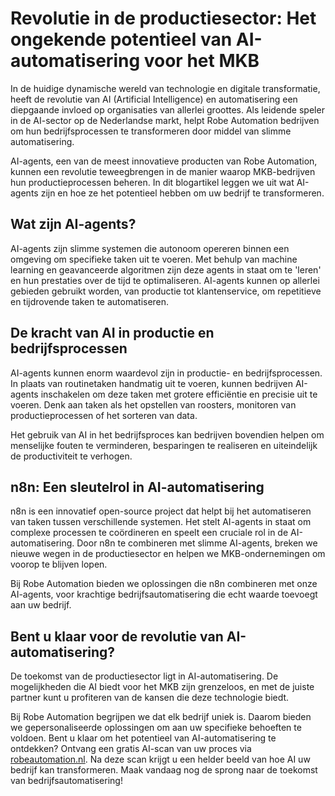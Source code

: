 # Revolutie in de productiesector: Het ongekende potentieel van AI-automatisering voor het MKB

In de huidige dynamische wereld van technologie en digitale transformatie, heeft de revolutie van AI (Artificial Intelligence) en automatisering een diepgaande invloed op organisaties van allerlei groottes. Als leidende speler in de AI-sector op de Nederlandse markt, helpt Robe Automation bedrijven om hun bedrijfsprocessen te transformeren door middel van slimme automatisering. 

AI-agents, een van de meest innovatieve producten van Robe Automation, kunnen een revolutie teweegbrengen in de manier waarop MKB-bedrijven hun productieprocessen beheren. In dit blogartikel leggen we uit wat AI-agents zijn en hoe ze het potentieel hebben om uw bedrijf te transformeren.

## Wat zijn AI-agents?

AI-agents zijn slimme systemen die autonoom opereren binnen een omgeving om specifieke taken uit te voeren. Met behulp van machine learning en geavanceerde algoritmen zijn deze agents in staat om te 'leren' en hun prestaties over de tijd te optimaliseren. AI-agents kunnen op allerlei gebieden gebruikt worden, van productie tot klantenservice, om repetitieve en tijdrovende taken te automatiseren.

## De kracht van AI in productie en bedrijfsprocessen

AI-agents kunnen enorm waardevol zijn in productie- en bedrijfsprocessen. In plaats van routinetaken handmatig uit te voeren, kunnen bedrijven AI-agents inschakelen om deze taken met grotere efficiëntie en precisie uit te voeren. Denk aan taken als het opstellen van roosters, monitoren van productieprocessen of het sorteren van data. 

Het gebruik van AI in het bedrijfsproces kan bedrijven bovendien helpen om menselijke fouten te verminderen, besparingen te realiseren en uiteindelijk de productiviteit te verhogen.

## n8n: Een sleutelrol in AI-automatisering 

n8n is een innovatief open-source project dat helpt bij het automatiseren van taken tussen verschillende systemen. Het stelt AI-agents in staat om complexe processen te coördineren en speelt een cruciale rol in de AI-automatisering. Door n8n te combineren met slimme AI-agents, breken we nieuwe wegen in de productiesector en helpen we MKB-ondernemingen om voorop te blijven lopen.

Bij Robe Automation bieden we oplossingen die n8n combineren met onze AI-agents, voor krachtige bedrijfsautomatisering die echt waarde toevoegt aan uw bedrijf.

## Bent u klaar voor de revolutie van AI-automatisering?

De toekomst van de productiesector ligt in AI-automatisering. De mogelijkheden die AI biedt voor het MKB zijn grenzeloos, en met de juiste partner kunt u profiteren van de kansen die deze technologie biedt. 

Bij Robe Automation begrijpen we dat elk bedrijf uniek is. Daarom bieden we gepersonaliseerde oplossingen om aan uw specifieke behoeften te voldoen. Bent u klaar om het potentieel van AI-automatisering te ontdekken? Ontvang een gratis AI-scan van uw proces via [robeautomation.nl](http://www.robeautomation.nl).
Na deze scan krijgt u een helder beeld van hoe AI uw bedrijf kan transformeren. Maak vandaag nog de sprong naar de toekomst van bedrijfsautomatisering!